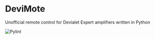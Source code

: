 # DeviMote
Unofficial remote control for Devialet Expert amplifiers written in Python

![Pylint](https://github.com/gnulabis/devimote/workflows/Pylint/badge.svg?branch=main)
